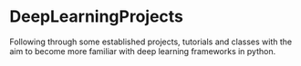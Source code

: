 # DeepLearningProjects
Following through some established projects, tutorials and classes with the aim to become more familiar with deep learning frameworks in python.

